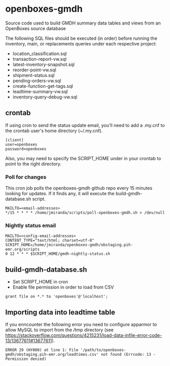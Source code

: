 # openboxes-gmdh
Source code used to build GMDH summary data tables and views from an OpenBoxes source database

The following SQL files should be executed (in order) before running the inventory, main, or replacements queries under 
each respective project:

* location_classification.sql
* transaction-report-vw.sql
* latest-inventory-snapshot.sql
* reorder-point-vw.sql
* shipment-status.sql
* pending-orders-vw.sql
* create-function-get-tags.sql
* leadtime-summary-vw.sql
* inventory-query-debug-vw.sql

## crontab
If using cron to send the status update email, you'll need to add a .my.cnf to the crontab user's home directory (~/.my.cnf).
```
[client]
user=openboxes
password=openboxes
```
Also, you may need to specify the SCRIPT_HOME under in your crontab to point to the right directory.

### Poll for changes
This cron job polls the openboxes-gmdh github repo every 15 minutes looking for updates. If it finds any, 
it will execute the build-gmdh-database.sh script.
```
MAILTO=<email-addresses>
*/15 * * * * /home/jmiranda/scripts/poll-openboxes-gmdh.sh > /dev/null
```

### Nightly status email 
```
MAILTO=<config-email-addresses>
CONTENT_TYPE="text/html; charset=utf-8"
SCRIPT_HOME=/home/jmiranda/openboxes-gmdh/obstaging.pih-emr.org/scripts
0 12 * * * $SCRIPT_HOME/gmdh-nightly-status.sh
```


## build-gmdh-database.sh
* Set SCRIPT_HOME in cron
* Enable file permission in order to load from CSV
```
grant file on *.* to 'openboxes'@'localhost';
```

## Importing data into leadtime table
If you enncounter the following error you need to configure apparmor to allow MySQL to import from the
/tmp directory (see https://stackoverflow.com/questions/4215231/load-data-infile-error-code-13/13677611#13677611).
```
ERROR 29 (HY000) at line 1: File '/path/to/openboxes-gmdh/obstaging.pih-emr.org/leadtimes.csv' not found (Errcode: 13 - Permission denied)
```

